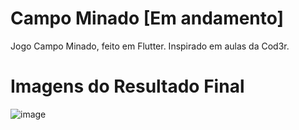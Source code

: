 # Campo Minado [Em andamento]

Jogo Campo Minado, feito em Flutter.
Inspirado em aulas da Cod3r.

# Imagens do Resultado Final
![image](https://github.com/pygaudiello/Campo_Minado/assets/126681785/1e404f31-ac79-4be9-b378-90870b37c324)
